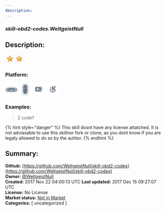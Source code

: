 ```yaml
---
description: 
---
```


### _skill-obd2-codes.WeltgeistNull_  
## Description:  
  
![](../.gitbook/assets/star.png)![](../.gitbook/assets/star.png)  
  
### Platform:  
 ![Mark I](../.gitbook/assets/mark-1-icon.png)  ![Mark II](../.gitbook/assets/mark-2-icon.png)  ![Picroft](../.gitbook/assets/picroft-icon.png)  ![plasmoid](../.gitbook/assets/kde.png)   
### Examples:  
> 2 code?  
  
{% hint style="danger" %}
This skill dosnt have any license attatched. It is not adviasable to use this skillnor fork or clone, as you dont know if you are legaly allowed to do so by the auhtor.
{% endhint %}
  
## Summary:  
**Github:** [https://github.com/WeltgeistNull/skill-obd2-codes](https://github.com/WeltgeistNull/skill-obd2-codes)  
**Owner:** [@WeltgeistNull](https://github.com/WeltgeistNull)  
**Created:** 2017 Nov 22 04:00:13 UTC  **Last updated:** 2017 Dec 15 09:27:07 UTC  
**License:** No License  
**Market status:** [Not in Market](https://market.mycroft.ai/skill/)  
**Categories:** [ uncategorized ]   
